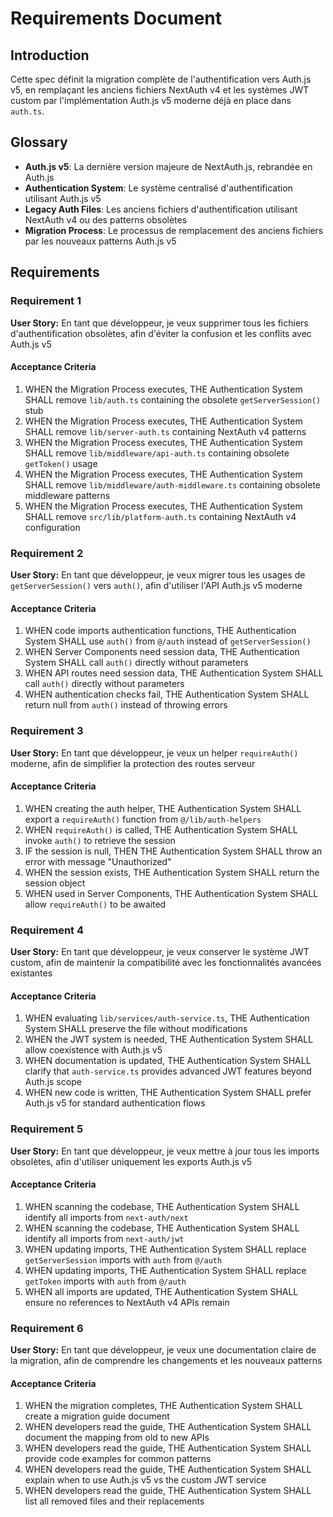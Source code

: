 # Requirements Document

## Introduction

Cette spec définit la migration complète de l'authentification vers Auth.js v5, en remplaçant les anciens fichiers NextAuth v4 et les systèmes JWT custom par l'implémentation Auth.js v5 moderne déjà en place dans `auth.ts`.

## Glossary

- **Auth.js v5**: La dernière version majeure de NextAuth.js, rebrandée en Auth.js
- **Authentication System**: Le système centralisé d'authentification utilisant Auth.js v5
- **Legacy Auth Files**: Les anciens fichiers d'authentification utilisant NextAuth v4 ou des patterns obsolètes
- **Migration Process**: Le processus de remplacement des anciens fichiers par les nouveaux patterns Auth.js v5

## Requirements

### Requirement 1

**User Story:** En tant que développeur, je veux supprimer tous les fichiers d'authentification obsolètes, afin d'éviter la confusion et les conflits avec Auth.js v5

#### Acceptance Criteria

1. WHEN the Migration Process executes, THE Authentication System SHALL remove `lib/auth.ts` containing the obsolete `getServerSession()` stub
2. WHEN the Migration Process executes, THE Authentication System SHALL remove `lib/server-auth.ts` containing NextAuth v4 patterns
3. WHEN the Migration Process executes, THE Authentication System SHALL remove `lib/middleware/api-auth.ts` containing obsolete `getToken()` usage
4. WHEN the Migration Process executes, THE Authentication System SHALL remove `lib/middleware/auth-middleware.ts` containing obsolete middleware patterns
5. WHEN the Migration Process executes, THE Authentication System SHALL remove `src/lib/platform-auth.ts` containing NextAuth v4 configuration

### Requirement 2

**User Story:** En tant que développeur, je veux migrer tous les usages de `getServerSession()` vers `auth()`, afin d'utiliser l'API Auth.js v5 moderne

#### Acceptance Criteria

1. WHEN code imports authentication functions, THE Authentication System SHALL use `auth()` from `@/auth` instead of `getServerSession()`
2. WHEN Server Components need session data, THE Authentication System SHALL call `auth()` directly without parameters
3. WHEN API routes need session data, THE Authentication System SHALL call `auth()` directly without parameters
4. WHEN authentication checks fail, THE Authentication System SHALL return null from `auth()` instead of throwing errors

### Requirement 3

**User Story:** En tant que développeur, je veux un helper `requireAuth()` moderne, afin de simplifier la protection des routes serveur

#### Acceptance Criteria

1. WHEN creating the auth helper, THE Authentication System SHALL export a `requireAuth()` function from `@/lib/auth-helpers`
2. WHEN `requireAuth()` is called, THE Authentication System SHALL invoke `auth()` to retrieve the session
3. IF the session is null, THEN THE Authentication System SHALL throw an error with message "Unauthorized"
4. WHEN the session exists, THE Authentication System SHALL return the session object
5. WHEN used in Server Components, THE Authentication System SHALL allow `requireAuth()` to be awaited

### Requirement 4

**User Story:** En tant que développeur, je veux conserver le système JWT custom, afin de maintenir la compatibilité avec les fonctionnalités avancées existantes

#### Acceptance Criteria

1. WHEN evaluating `lib/services/auth-service.ts`, THE Authentication System SHALL preserve the file without modifications
2. WHEN the JWT system is needed, THE Authentication System SHALL allow coexistence with Auth.js v5
3. WHEN documentation is updated, THE Authentication System SHALL clarify that `auth-service.ts` provides advanced JWT features beyond Auth.js scope
4. WHEN new code is written, THE Authentication System SHALL prefer Auth.js v5 for standard authentication flows

### Requirement 5

**User Story:** En tant que développeur, je veux mettre à jour tous les imports obsolètes, afin d'utiliser uniquement les exports Auth.js v5

#### Acceptance Criteria

1. WHEN scanning the codebase, THE Authentication System SHALL identify all imports from `next-auth/next`
2. WHEN scanning the codebase, THE Authentication System SHALL identify all imports from `next-auth/jwt`
3. WHEN updating imports, THE Authentication System SHALL replace `getServerSession` imports with `auth` from `@/auth`
4. WHEN updating imports, THE Authentication System SHALL replace `getToken` imports with `auth` from `@/auth`
5. WHEN all imports are updated, THE Authentication System SHALL ensure no references to NextAuth v4 APIs remain

### Requirement 6

**User Story:** En tant que développeur, je veux une documentation claire de la migration, afin de comprendre les changements et les nouveaux patterns

#### Acceptance Criteria

1. WHEN the migration completes, THE Authentication System SHALL create a migration guide document
2. WHEN developers read the guide, THE Authentication System SHALL document the mapping from old to new APIs
3. WHEN developers read the guide, THE Authentication System SHALL provide code examples for common patterns
4. WHEN developers read the guide, THE Authentication System SHALL explain when to use Auth.js v5 vs the custom JWT service
5. WHEN developers read the guide, THE Authentication System SHALL list all removed files and their replacements
